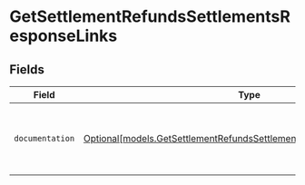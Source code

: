# GetSettlementRefundsSettlementsResponseLinks


## Fields

| Field                                                                                                                                      | Type                                                                                                                                       | Required                                                                                                                                   | Description                                                                                                                                |
| ------------------------------------------------------------------------------------------------------------------------------------------ | ------------------------------------------------------------------------------------------------------------------------------------------ | ------------------------------------------------------------------------------------------------------------------------------------------ | ------------------------------------------------------------------------------------------------------------------------------------------ |
| `documentation`                                                                                                                            | [Optional[models.GetSettlementRefundsSettlementsResponseDocumentation]](../models/getsettlementrefundssettlementsresponsedocumentation.md) | :heavy_minus_sign:                                                                                                                         | The URL to the generic Mollie API error handling guide.                                                                                    |
